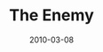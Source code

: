 ---
layout: music 
title: "The Enemy"
series: "Free"
date: 2010-03-08 
description: "Brian Tome talks about the enemy and how he plots to steal freedom from us."
audio: "http://s3.amazonaws.com/crossroadsaudiomessages/Free3.mp3"
audio-duration: "31:04"
src: "http://www.crossroads.net/players/media/series/Free_190x110.jpg"
---